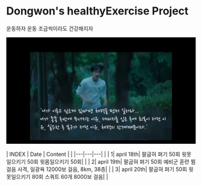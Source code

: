 # Dongwon's healthyExercise Project

운동하자 운동 조금씩이라도 건강해지자

![misaeng](Misaeng.jpg)

| INDEX | Date | Content |   |
|---|---|---|    |
|   1| april 18th| 팔굽혀 펴기 50회 윗못일으키기 50회 윗몸일으키기 50회|   |
|   2| april 19th| 팔굽혀 펴기 50회 예비군 훈련 뜀걸음 사격, 일광욕 12000보 걸음, 8km, 38층|   |
|   3| april 20th| 팔굽혀 펴기 50회 윗못일으키기 80회 스쿼트 60개 8000보 걸음|   |

